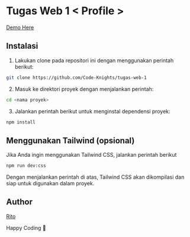 # Tugas Web 1 < Profile > 

[Demo Here](https://tony-stark-profile.netlify.app)

## Instalasi

1. Lakukan clone pada repositori ini dengan menggunakan perintah berikut:

```bash
git clone https://github.com/Code-Knights/tugas-web-1
```

2. Masuk ke direktori proyek dengan menjalankan perintah:

```bash
cd <nama proyek>
```

3. Jalankan perintah berikut untuk menginstal dependensi proyek:

```bash
npm install
```

## Menggunakan Tailwind (opsional)
Jika Anda ingin menggunakan Tailwind CSS, jalankan perintah berikut

```bash
npm run dev:css
```

Dengan menjalankan perintah di atas, Tailwind CSS akan dikompilasi dan siap untuk digunakan dalam proyek.

## Author
[Rito](https://github.com/buryne/)

Happy Coding 🚀
